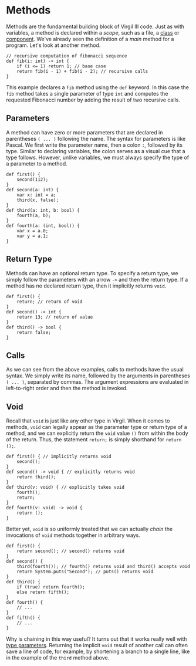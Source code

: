 # Methods #

Methods are the fundamental building block of Virgil III code. Just as with variables, a method is declared within a _scope_, such as a file, a  [class](Classes.md) or [component](Components.md). We've already seen the definition of a _main_ method for a program. Let's look at another method.

```
// recursive computation of fibonacci sequence
def fib(i: int) -> int {
    if (i <= 1) return 1; // base case
    return fib(i - 1) + fib(i - 2); // recursive calls
}
```

This example declares a `fib` method using the `def` keyword. In this case the `fib` method takes a single parameter of type `int` and computes the requested Fibonacci number by adding the result of two recursive calls.

## Parameters ##

A method can have zero or more parameters that are declared in parentheses `( ... )` following the name. The syntax for parameters is like Pascal. We first write the parameter name, then a colon `:`, followed by its type. Similar to declaring variables, the colon serves as a visual cue that a type follows. However, unlike variables, we must always specify the type of a parameter to a method.

```
def first() {
    second(112);
}
def second(a: int) {
    var x: int = a;
    third(x, false);
}
def third(a: int, b: bool) {
    fourth(a, b);
}
def fourth(a: (int, bool)) {
    var x = a.0;
    var y = a.1;
}
```

## Return Type ##

Methods can have an optional return type. To specify a return type, we simply follow the parameters with an arrow `->` and then the return type. If a method has no declared return type, then it implicitly returns `void`.

```
def first() {
    return; // return of void
}
def second() -> int {
    return 13; // return of value
}
def third() -> bool {
    return false;
}
```

## Calls ##

As we can see from the above examples, calls to methods have the usual syntax. We simply write its name, followed by the arguments in parentheses `( ... )`, separated by commas. The argument expressions are evaluated in left-to-right order and then the method is invoked.

## Void ##

Recall that `void` is just like any other type in Virgil. When it comes to methods, `void` can legally appear as the parameter type or return type of a method, and we can explicitly return the `void` value `()` from within the body of the return. Thus, the statement `return;` is simply shorthand for `return ();`.

```
def first() { // implicitly returns void
    second();
}
def second() -> void { // explicitly returns void
    return third();
}
def third(v: void) { // explicitly takes void
    fourth();
    return;
}
def fourth(v: void) -> void {
    return ();
}
```

Better yet, `void` is so uniformly treated that we can actually _chain_ the invocations of `void` methods together in arbitrary ways.

```
def first() {
    return second(); // second() returns void
}
def second() {
    third(fourth()); // fourth() returns void and third() accepts void
    return System.puts("Second"); // puts() returns void
}
def third() {
    if (true) return fourth();
    else return fifth();
}
def fourth() {
    // ...
}
def fifth() {
    // ...
}
```

Why is chaining in this way useful? It turns out that it works really well with [type parameters](Typeparams.md). Returning the implicit `void` result of another call can often save a line of code, for example, by shortening a branch to a single line, like in the example of the `third` method above.
